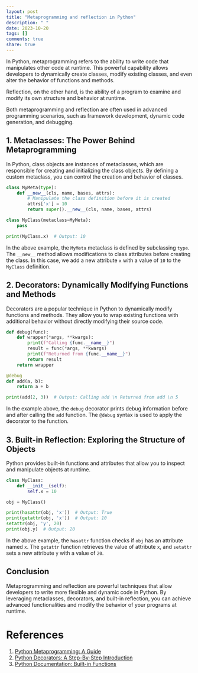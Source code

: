 ```yaml
---
layout: post
title: "Metaprogramming and reflection in Python"
description: " "
date: 2023-10-20
tags: []
comments: true
share: true
---
```


In Python, metaprogramming refers to the ability to write code that manipulates other code at runtime. This powerful capability allows developers to dynamically create classes, modify existing classes, and even alter the behavior of functions and methods.

Reflection, on the other hand, is the ability of a program to examine and modify its own structure and behavior at runtime.

Both metaprogramming and reflection are often used in advanced programming scenarios, such as framework development, dynamic code generation, and debugging.

## 1. Metaclasses: The Power Behind Metaprogramming

In Python, class objects are instances of metaclasses, which are responsible for creating and initializing the class objects. By defining a custom metaclass, you can control the creation and behavior of classes.

```python
class MyMeta(type):
    def __new__(cls, name, bases, attrs):
        # Manipulate the class definition before it is created
        attrs['x'] = 10
        return super().__new__(cls, name, bases, attrs)

class MyClass(metaclass=MyMeta):
    pass

print(MyClass.x)  # Output: 10
```

In the above example, the `MyMeta` metaclass is defined by subclassing `type`. The `__new__` method allows modifications to class attributes before creating the class. In this case, we add a new attribute `x` with a value of `10` to the `MyClass` definition.

## 2. Decorators: Dynamically Modifying Functions and Methods

Decorators are a popular technique in Python to dynamically modify functions and methods. They allow you to wrap existing functions with additional behavior without directly modifying their source code.

```python
def debug(func):
    def wrapper(*args, **kwargs):
        print(f"Calling {func.__name__}")
        result = func(*args, **kwargs)
        print(f"Returned from {func.__name__}")
        return result
    return wrapper

@debug
def add(a, b):
    return a + b

print(add(2, 3))  # Output: Calling add \n Returned from add \n 5
```

In the example above, the `debug` decorator prints debug information before and after calling the `add` function. The `@debug` syntax is used to apply the decorator to the function.

## 3. Built-in Reflection: Exploring the Structure of Objects

Python provides built-in functions and attributes that allow you to inspect and manipulate objects at runtime.

```python
class MyClass:
    def __init__(self):
        self.x = 10

obj = MyClass()

print(hasattr(obj, 'x'))  # Output: True
print(getattr(obj, 'x'))  # Output: 10
setattr(obj, 'y', 20)
print(obj.y)  # Output: 20
```

In the above example, the `hasattr` function checks if `obj` has an attribute named `x`. The `getattr` function retrieves the value of attribute `x`, and `setattr` sets a new attribute `y` with a value of `20`.

## Conclusion

Metaprogramming and reflection are powerful techniques that allow developers to write more flexible and dynamic code in Python. By leveraging metaclasses, decorators, and built-in reflection, you can achieve advanced functionalities and modify the behavior of your programs at runtime.

# References

1. [Python Metaprogramming: A Guide](https://realpython.com/python-metaclasses/)
2. [Python Decorators: A Step-By-Step Introduction](https://realpython.com/primer-on-python-decorators/)
3. [Python Documentation: Built-in Functions](https://docs.python.org/3/library/functions.html)